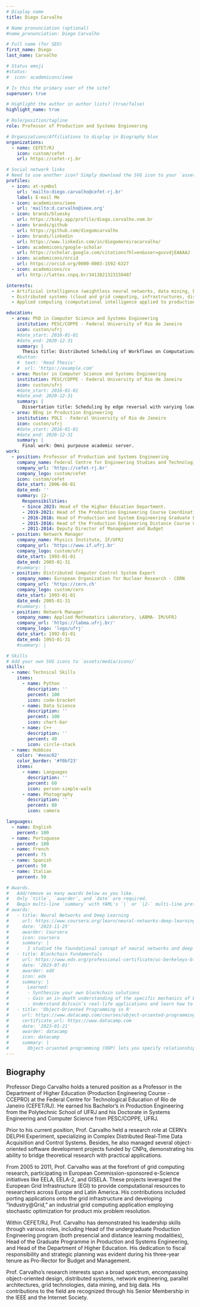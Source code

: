 ```yaml
---
# Display name
title: Diego Carvalho

# Name pronunciation (optional)
#name_pronunciation: Diego Carvalho

# Full name (for SEO)
first_name: Diego
last_name: Carvalho

# Status emoji
#status:
#  icon: academicons/ieee

# Is this the primary user of the site?
superuser: true

# Highlight the author in author lists? (true/false)
highlight_name: true

# Role/position/tagline
role: Professor of Production and Systems Engineering

# Organizations/Affiliations to display in Biography blox
organizations:
  - name: CEFET/RJ
    icon: custom/cefet
    url: https://cefet-rj.br

# Social network links
# Need to use another icon? Simply download the SVG icon to your `assets/media/icons/` folder.
profiles:
  - icon: at-symbol
    url: 'mailto:diego.carvalho@cefet-rj.br'
    label: E-mail Me
  - icon: academicons/ieee
    url: 'mailto:d.carvalho@ieee.org'
  - icon: brands/bluesky
    url: https://bsky.app/profile/diego.carvalho.nom.br
  - icon: brands/github
    url: https://github.com/diegomcarvalho
  - icon: brands/linkedin
    url: https://www.linkedin.com/in/diegomoreiracarvalho/
  - icon: academicons/google-scholar
    url: https://scholar.google.com/citations?hl=en&user=guvvdjEAAAAJ
  - icon: academicons/orcid
    url: https://orcid.org/0000-0003-1592-6327
  - icon: academicons/cv
    url: http://lattes.cnpq.br/3413821323159487

interests:
  - Artificial intelligence (weightless neural networks, data mining, big data);
  - Distributed systems (cloud and grid computing, infrastructures, distributed algorithms);
  - Applied computing (computational intelligence applied to production and industrial engineering).

education:
  - area: PhD in Computer Science and Systems Engineering
    institution: PESC/COPPE - Federal University of Rio de Janeiro
    icon: custon/ufrj
    #date_start: 2016-01-01
    #date_end: 2020-12-31
    summary: |
      Thesis title: Distributed Scheduling of Workflows on Computational Grids.
    #button:
    #  text: 'Read Thesis'
    #  url: 'https://example.com'
  - area: Master in Computer Science and Systems Engineering
    institution: PESC/COPPE - Federal University of Rio de Janeiro
    icon: custon/ufrj
    #date_start: 2016-01-01
    #date_end: 2020-12-31
    summary: |
      Dissertation title: Scheduling by edge reversal with varying load and topology.
  - area: BEng in Production Engineering
    institution: POLI - Federal University of Rio de Janeiro
    icon: custon/ufrj
    #date_start: 2016-01-01
    #date_end: 2020-12-31
    summary: |
      Final work: Omni purpouse academic server.
work:
  - position: Professor of Production and Systems Engineering
    company_name: Federal Centre for Engineering Studies and Technological Education - CEFET/RJ
    company_url: 'https://cefet-rj.br'
    company_logo: custom/cefet
    icon: custom/cefet
    date_start: 2006-08-01
    date_end: ''
    summary: |2-
      Responsibilities:
      - Since 2023: Head of the Higher Education Department.
      - 2019-2021: Head of the Production Engineering Course Coordination of the Higher Education Department.
      - 2016-2018: Head of Production and System Engineering Graduate Program.
      - 2015-2016: Head of the Production Engineering Distance Course Coordination of the Higher Education Department.
      - 2011-2014: Deputy Director of Management and Budget
  - position: Network Manager
    company_name: Physics Institute, IF/UFRJ
    company_url: 'https://www.if.ufrj.br'
    company_logo: custom/ufrj
    date_start: 1993-01-01
    date_end: 2005-01-31
    #summary: |
  - position: Distributed Computer Control System Expert
    company_name: European Organization for Nuclear Research - CERN
    company_url: 'https://cern.ch'
    company_logo: custom/cern
    date_start: 1993-01-01
    date_end: 2005-01-31
    #summary: |
  - position: Network Manager
    company_name: Applied Mathematics Laboratory, LABMA- IM/UFRJ
    company_url: 'https://labma.ufrj.br/'
    company_logo: 'logo/ufrj'
    date_start: 1992-01-01
    date_end: 1993-01-31
    #summary: |

# Skills
# Add your own SVG icons to `assets/media/icons/`
skills:
  - name: Technical Skills
    items:
      - name: Python
        description: ''
        percent: 100
        icon: code-bracket
      - name: Data Science
        description: ''
        percent: 100
        icon: chart-bar
      - name: C++
        description: ''
        percent: 40
        icon: circle-stack
  - name: Hobbies
    color: '#eeac02'
    color_border: '#f0bf23'
    items:
      - name: Languages
        description: ''
        percent: 60
        icon: person-simple-walk
      - name: Photography
        description: ''
        percent: 80
        icon: camera

languages:
  - name: English
    percent: 100
  - name: Portuguese
    percent: 100
  - name: French
    percent: 75
  - name: Spanish
    percent: 50
  - name: Italian
    percent: 50

# Awards.
#   Add/remove as many awards below as you like.
#   Only `title`, `awarder`, and `date` are required.
#   Begin multi-line `summary` with YAML's `|` or `|2-` multi-line prefix and indent 2 spaces below.
# awards:
#   - title: Neural Networks and Deep Learning
#     url: https://www.coursera.org/learn/neural-networks-deep-learning
#     date: '2023-11-25'
#     awarder: Coursera
#     icon: coursera
#     summary: |
#       I studied the foundational concept of neural networks and deep learning. By the end, I was familiar with the significant technological trends driving the rise of deep learning; build, train, and apply fully connected deep neural networks; implement efficient (vectorized) neural networks; identify key parameters in a neural network’s architecture; and apply deep learning to your own applications.
#   - title: Blockchain Fundamentals
#     url: https://www.edx.org/professional-certificate/uc-berkeleyx-blockchain-fundamentals
#     date: '2023-07-01'
#     awarder: edX
#     icon: edx
#     summary: |
#       Learned:
#       - Synthesize your own blockchain solutions
#       - Gain an in-depth understanding of the specific mechanics of Bitcoin
#       - Understand Bitcoin’s real-life applications and learn how to attack and destroy Bitcoin, Ethereum, smart contracts and Dapps, and alternatives to Bitcoin’s Proof-of-Work consensus algorithm
#   - title: 'Object-Oriented Programming in R'
#     url: https://www.datacamp.com/courses/object-oriented-programming-with-s3-and-r6-in-r
#     certificate_url: https://www.datacamp.com
#     date: '2023-01-21'
#     awarder: datacamp
#     icon: datacamp
#     summary: |
#       Object-oriented programming (OOP) lets you specify relationships between functions and the objects that they can act on, helping you manage complexity in your code. This is an intermediate level course, providing an introduction to OOP, using the S3 and R6 systems. S3 is a great day-to-day R programming tool that simplifies some of the functions that you write. R6 is especially useful for industry-specific analyses, working with web APIs, and building GUIs.
---
```


## Biography

Professor Diego Carvalho holds a tenured position as a Professor in the Department of Higher Education (Production Engineering Course - CCEPRO) at the Federal Centre for Technological Education of Rio de Janeiro (CEFET/RJ). He earned his Bachelor’s in Production Engineering from the Polytechnic School of UFRJ and his Doctorate in Systems Engineering and Computer Science from PESC/COPPE, UFRJ.

Prior to his current position, Prof. Carvalho held a research role at CERN’s DELPHI Experiment, specializing in Complex Distributed Real-Time Data Acquisition and Control Systems. Besides, he also managed several object-oriented software development projects funded by CNPq, demonstrating his ability to bridge theoretical research with practical applications.

From 2005 to 2011, Prof. Carvalho was at the forefront of grid computing research, participating in European Commission-sponsored e-Science initiatives like EELA, EELA-2, and GISELA. These projects leveraged the European Grid Infrastructure (EGI) to provide computational resources to researchers across Europe and Latin America. His contributions included porting applications onto the grid infrastructure and developing “Industry@Grid,” an industrial grid computing application employing stochastic optimization for product mix problem resolution.

Within CEFET/RJ, Prof. Carvalho has demonstrated his leadership skills through various roles, including Head of the undergraduate Production Engineering program (both presencial and distance learning modalities), Head of the Graduate Programme in Production and Systems Engineering, and Head of the Department of Higher Education. His dedication to fiscal responsibility and strategic planning was evident during his three-year tenure as Pro-Rector for Budget and Management.

Prof. Carvalho’s research interests span a broad spectrum, encompassing object-oriented design, distributed systems, network engineering, parallel architectures, grid technologies, data mining, and big data. His contributions to the field are recognized through his Senior Membership in the IEEE and the Internet Society.
